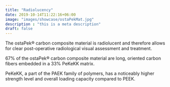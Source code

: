 ```yaml
---
title: "Radiolucency"
date: 2019-10-14T11:22:16+06:00
image: "images/showcase/ostaPekMat.jpg"
description : "this is a meta description"
draft: false
---
```


The ostaPek® carbon composite material is radiolucent and therefore allows for clear post-operative radiological visual assessment and treatment.

67% of the ostaPek® carbon composite material are long, oriented carbon fibers embedded in a 33% PeKeKK matrix.

PeKeKK, a part of the PAEK family of polymers, has a noticeably higher strength level and overall loading capacity compared to PEEK. 